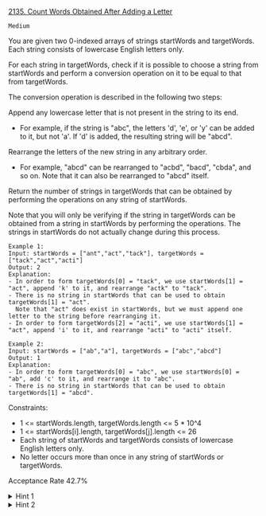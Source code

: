 [2135. Count Words Obtained After Adding a Letter](https://leetcode.com/problems/count-words-obtained-after-adding-a-letter/description/)

`Medium`

You are given two 0-indexed arrays of strings startWords and targetWords. Each string consists of lowercase English letters only.

For each string in targetWords, check if it is possible to choose a string from startWords and perform a conversion operation on it to be equal to that from targetWords.

The conversion operation is described in the following two steps:

Append any lowercase letter that is not present in the string to its end.
- For example, if the string is "abc", the letters 'd', 'e', or 'y' can be added to it, but not 'a'. If 'd' is added, the resulting string will be "abcd".

Rearrange the letters of the new string in any arbitrary order.
- For example, "abcd" can be rearranged to "acbd", "bacd", "cbda", and so on. Note that it can also be rearranged to "abcd" itself.

Return the number of strings in targetWords that can be obtained by performing the operations on any string of startWords.

Note that you will only be verifying if the string in targetWords can be obtained from a string in startWords by performing the operations. The strings in startWords do not actually change during this process.

```
Example 1:
Input: startWords = ["ant","act","tack"], targetWords = ["tack","act","acti"]
Output: 2
Explanation:
- In order to form targetWords[0] = "tack", we use startWords[1] = "act", append 'k' to it, and rearrange "actk" to "tack".
- There is no string in startWords that can be used to obtain targetWords[1] = "act".
  Note that "act" does exist in startWords, but we must append one letter to the string before rearranging it.
- In order to form targetWords[2] = "acti", we use startWords[1] = "act", append 'i' to it, and rearrange "acti" to "acti" itself.

Example 2:
Input: startWords = ["ab","a"], targetWords = ["abc","abcd"]
Output: 1
Explanation:
- In order to form targetWords[0] = "abc", we use startWords[0] = "ab", add 'c' to it, and rearrange it to "abc".
- There is no string in startWords that can be used to obtain targetWords[1] = "abcd".
``` 

Constraints:

- 1 <= startWords.length, targetWords.length <= 5 * 10^4
- 1 <= startWords[i].length, targetWords[j].length <= 26
- Each string of startWords and targetWords consists of lowercase English letters only.
- No letter occurs more than once in any string of startWords or targetWords.

Acceptance Rate
42.7%

<details>
<summary>Hint 1</summary>

Which data structure can be used to efficiently check if a string exists in startWords?

</details>

<details>
<summary>Hint 2</summary>

After appending a letter, all letters of a string can be rearranged in any possible way. How can we use this to reduce our search space while checking if a string in targetWords can be obtained from a string in startWords?

</details>